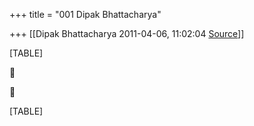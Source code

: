+++
title = "001 Dipak Bhattacharya"

+++
[[Dipak Bhattacharya	2011-04-06, 11:02:04 [Source](https://groups.google.com/g/bvparishat/c/LwJifKFdJ-U)]]



[TABLE]





[TABLE]

